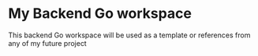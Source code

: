 # My Backend Go workspace
This backend Go workspace will be used as a template or references from any of my future project


